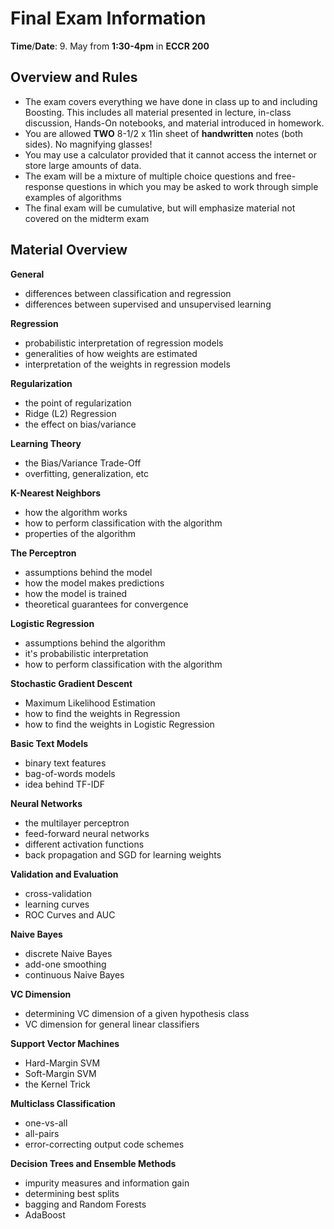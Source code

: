 Final Exam Information 
=

**Time**/**Date**: 9. May from **1:30-4pm**  in **ECCR 200**

Overview and Rules  
--------
- The exam covers everything we have done in class up to and including Boosting.  This includes all material presented in lecture, in-class discussion, Hands-On notebooks, and material introduced in homework. 
- You are allowed **TWO** 8-1/2 x 11in sheet of **handwritten** notes (both sides).  No magnifying glasses! 
- You may use a calculator provided that it cannot access the internet or store large amounts of data. 
- The exam will be a mixture of multiple choice questions and free-response questions in which you may be asked to work through simple examples of algorithms
- The final exam will be cumulative, but will emphasize material not covered on the midterm exam 


Material Overview 
---

**General**
- differences between classification and regression 
- differences between supervised and unsupervised learning 

**Regression**
- probabilistic interpretation of regression models 
- generalities of how weights are estimated 
- interpretation of the weights in regression models 

**Regularization** 
- the point of regularization 
- Ridge (L2) Regression 
- the effect on bias/variance 

**Learning Theory**
- the Bias/Variance Trade-Off
- overfitting, generalization, etc 

**K-Nearest Neighbors**
- how the algorithm works 
- how to perform classification with the algorithm 
- properties of the algorithm 

**The Perceptron**
- assumptions behind the model 
- how the model makes predictions 
- how the model is trained 
- theoretical guarantees for convergence 

**Logistic Regression**
- assumptions behind the algorithm 
- it's probabilistic interpretation 
- how to perform classification with the algorithm 

**Stochastic Gradient Descent**
- Maximum Likelihood Estimation 
- how to find the weights in Regression 
- how to find the weights in Logistic Regression 

**Basic Text Models**
- binary text features 
- bag-of-words models 
- idea behind TF-IDF 

**Neural Networks**
- the multilayer perceptron 
- feed-forward neural networks
- different activation functions 
- back propagation and SGD for learning weights

**Validation and Evaluation**
- cross-validation 
- learning curves 
- ROC Curves and AUC 

**Naive Bayes**
- discrete Naive Bayes 
- add-one smoothing 
- continuous Naive Bayes 

**VC Dimension**
- determining VC dimension of a given hypothesis class
- VC dimension for general linear classifiers 

**Support Vector Machines**
- Hard-Margin SVM 
- Soft-Margin SVM 
- the Kernel Trick 

**Multiclass Classification**
- one-vs-all 
- all-pairs 
- error-correcting output code schemes 

**Decision Trees and Ensemble Methods**
- impurity measures and information gain  
- determining best splits 
- bagging and Random Forests 
- AdaBoost 
















